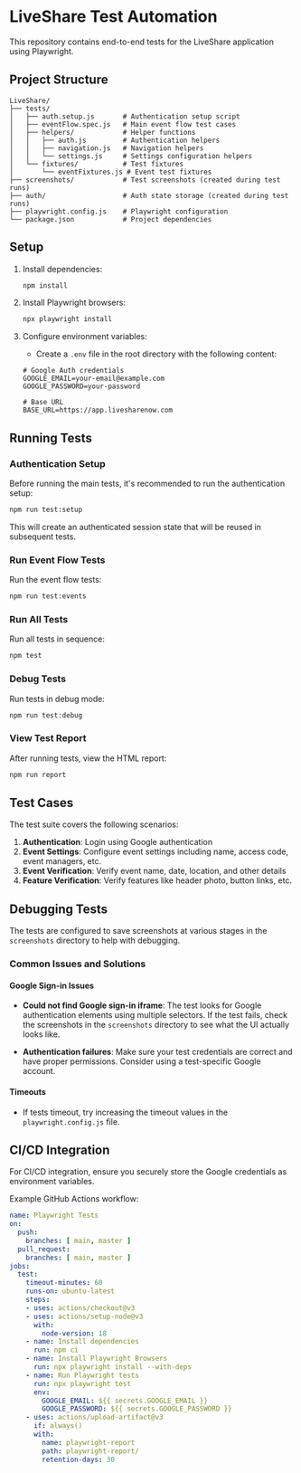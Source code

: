# LiveShare Test Automation

This repository contains end-to-end tests for the LiveShare application using Playwright.

## Project Structure

```
LiveShare/
├── tests/
│   ├── auth.setup.js       # Authentication setup script
│   ├── eventFlow.spec.js   # Main event flow test cases
│   ├── helpers/            # Helper functions
│   │   ├── auth.js         # Authentication helpers
│   │   ├── navigation.js   # Navigation helpers
│   │   └── settings.js     # Settings configuration helpers
│   └── fixtures/           # Test fixtures
│       └── eventFixtures.js # Event test fixtures
├── screenshots/            # Test screenshots (created during test runs)
├── auth/                   # Auth state storage (created during test runs)
├── playwright.config.js    # Playwright configuration
└── package.json            # Project dependencies
```

## Setup

1. Install dependencies:
   ```bash
   npm install
   ```

2. Install Playwright browsers:
   ```bash
   npx playwright install
   ```

3. Configure environment variables:
   - Create a `.env` file in the root directory with the following content:
   ```
   # Google Auth credentials
   GOOGLE_EMAIL=your-email@example.com
   GOOGLE_PASSWORD=your-password
   
   # Base URL
   BASE_URL=https://app.livesharenow.com
   ```

## Running Tests

### Authentication Setup

Before running the main tests, it's recommended to run the authentication setup:

```bash
npm run test:setup
```

This will create an authenticated session state that will be reused in subsequent tests.

### Run Event Flow Tests

Run the event flow tests:

```bash
npm run test:events
```

### Run All Tests

Run all tests in sequence:

```bash
npm test
```

### Debug Tests

Run tests in debug mode:

```bash
npm run test:debug
```

### View Test Report

After running tests, view the HTML report:

```bash
npm run report
```

## Test Cases

The test suite covers the following scenarios:

1. **Authentication**: Login using Google authentication
2. **Event Settings**: Configure event settings including name, access code, event managers, etc.
3. **Event Verification**: Verify event name, date, location, and other details
4. **Feature Verification**: Verify features like header photo, button links, etc.

## Debugging Tests

The tests are configured to save screenshots at various stages in the `screenshots` directory to help with debugging.

### Common Issues and Solutions

#### Google Sign-in Issues

- **Could not find Google sign-in iframe**: The test looks for Google authentication elements using multiple selectors. If the test fails, check the screenshots in the `screenshots` directory to see what the UI actually looks like.

- **Authentication failures**: Make sure your test credentials are correct and have proper permissions. Consider using a test-specific Google account.

#### Timeouts

- If tests timeout, try increasing the timeout values in the `playwright.config.js` file.

## CI/CD Integration

For CI/CD integration, ensure you securely store the Google credentials as environment variables.

Example GitHub Actions workflow:

```yaml
name: Playwright Tests
on:
  push:
    branches: [ main, master ]
  pull_request:
    branches: [ main, master ]
jobs:
  test:
    timeout-minutes: 60
    runs-on: ubuntu-latest
    steps:
    - uses: actions/checkout@v3
    - uses: actions/setup-node@v3
      with:
        node-version: 18
    - name: Install dependencies
      run: npm ci
    - name: Install Playwright Browsers
      run: npx playwright install --with-deps
    - name: Run Playwright tests
      run: npx playwright test
      env:
        GOOGLE_EMAIL: ${{ secrets.GOOGLE_EMAIL }}
        GOOGLE_PASSWORD: ${{ secrets.GOOGLE_PASSWORD }}
    - uses: actions/upload-artifact@v3
      if: always()
      with:
        name: playwright-report
        path: playwright-report/
        retention-days: 30
``` 